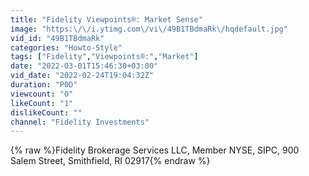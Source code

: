 ```yaml
---
title: "Fidelity Viewpoints®: Market Sense"
image: "https:\/\/i.ytimg.com\/vi\/49B1TBdmaRk\/hqdefault.jpg"
vid_id: "49B1TBdmaRk"
categories: "Howto-Style"
tags: ["Fidelity","Viewpoints®:","Market"]
date: "2022-03-01T15:46:30+03:00"
vid_date: "2022-02-24T19:04:32Z"
duration: "P0D"
viewcount: "0"
likeCount: "1"
dislikeCount: ""
channel: "Fidelity Investments"
---
```

{% raw %}Fidelity Brokerage Services LLC, Member NYSE, SIPC, 900 Salem Street, Smithfield, RI 02917{% endraw %}
